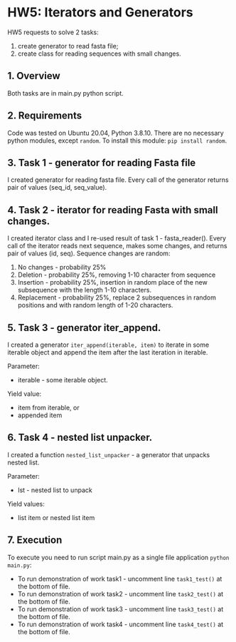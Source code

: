 # HW5:  Iterators and Generators

HW5 requests to solve 2 tasks:
1. create generator to read fasta file;
1. create class for reading sequences with small changes.

## 1. Overview

Both tasks are in main.py python script.

## 2. Requirements

Code was tested on Ubuntu 20.04, Python 3.8.10.
There are no necessary python modules, except `random`.
To install this module: `pip install random`.

## 3. Task 1 - generator for reading Fasta file

I created generator for reading fasta file. Every call of the generator returns
pair of values (seq\_id, seq\_value).

## 4. Task 2 - iterator for reading Fasta with small changes.

I created iterator class and I re-used result of task 1 - fasta\_reader().
Every call of the iterator reads next sequence, makes some changes, and returns pair of
values (id, seq).
Sequence changes are random:
1. No changes - probability 25%
1. Deletion - probability 25%, removing 1-10 character from sequence
1. Insertion - probability 25%, insertion in random place of the new subsequence with the
length 1-10 characters.
1. Replacement - probability 25%, replace 2 subsequences in random positions
and with random length of 1-20 characters.

## 5. Task 3 - generator iter_append.

I created a generator `iter_append(iterable, item)` to iterate in some iterable object and append the item after the last 
iteration in iterable.

Parameter:
* iterable - some iterable object.

Yield value:
* item from iterable, or
* appended item

## 6. Task 4 - nested list unpacker.

I created a function `nested_list_unpacker` - a generator that unpacks nested list.

Parameter:
* lst - nested list to unpack

Yield values:
* list item or nested list item

## 7. Execution

To execute you need to run script main.py as a single file application
`python main.py`:

* To run demonstration of work task1 - uncomment line `task1_test()` at the bottom of file.
* To run demonstration of work task2 - uncomment line `task2_test()` at the bottom of file.
* To run demonstration of work task3 - uncomment line `task3_test()` at the bottom of file.
* To run demonstration of work task4 - uncomment line `task4_test()` at the bottom of file.